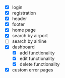 - [x] login
- [x] registration
- [x] header
- [x] footer
- [x] home page
- [x] search by airport
- [ ] search by airline
- [x] dashboard
    - [x] add functionality
    - [x] edit functionality
    - [x] delete functionality
- [x] custom error pages
